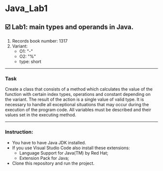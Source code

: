 # Java_Lab1

**☑️ Lab1: main types and operands in Java.**
---
 1. Records book number: 1317
 2. Variant:
    - O1: "-"
    - O2: "%"
    - type: short
---
### Task
Create a class that consists of a method which calculates the value of the function with certain index types, operations and constant depending on the variant. The result of the action is a single value of valid type. It is necessary to handle all exceptional situations that may occur during the execution of the program code. All variables must be described and their values ​​set in the executing method.

---
### Instruction:
- You have to have Java JDK installed.
- If you use Visual Studio Code also install these extensions:
   - Language Support for Java(TM) by Red Hat;
   - Extension Pack for Java;
- Clone this repository and run the project.

